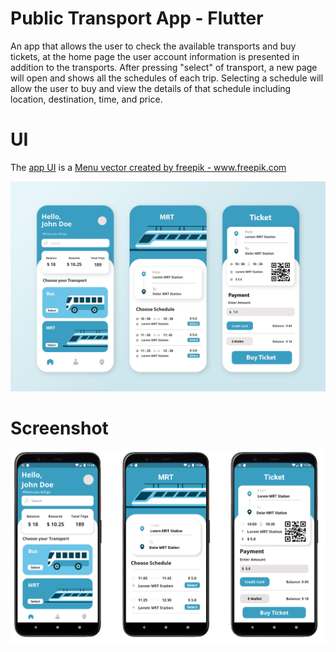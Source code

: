 # Public Transport App - Flutter
An app that allows the user to check the available transports and buy tickets, at the home page the user account information is presented in addition to the transports. After pressing "select" of transport, a new page will open and shows all the schedules of each trip. Selecting a schedule will allow the user to buy and view the details of that schedule including location, destination, time, and price.

# UI 
The [app UI](https://www.freepik.com/free-vector/app-public-transport-template_10276877.htm) is a <a href="https://www.freepik.com/vectors/menu">Menu vector created by freepik - www.freepik.com</a>

![UI Image](/ui.jpg)
# Screenshot 
![Screenshot](/screenshot.png)
